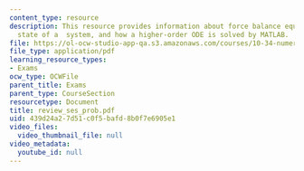 ```yaml
---
content_type: resource
description: This resource provides information about force balance equation, steady
  state of a  system, and how a higher-order ODE is solved by MATLAB.
file: https://ol-ocw-studio-app-qa.s3.amazonaws.com/courses/10-34-numerical-methods-applied-to-chemical-engineering-fall-2005/439d24a27d51c0f5bafd8b0f7e6905e1_review_ses_prob.pdf
file_type: application/pdf
learning_resource_types:
- Exams
ocw_type: OCWFile
parent_title: Exams
parent_type: CourseSection
resourcetype: Document
title: review_ses_prob.pdf
uid: 439d24a2-7d51-c0f5-bafd-8b0f7e6905e1
video_files:
  video_thumbnail_file: null
video_metadata:
  youtube_id: null
---
```

